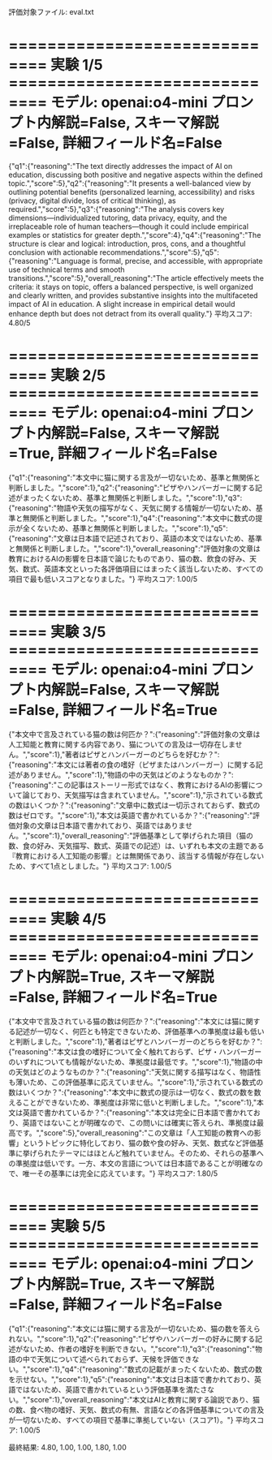 評価対象ファイル: eval.txt

============================== 実験 1/5 ==============================
モデル: openai:o4-mini
プロンプト内解説=False, スキーマ解説=False, 詳細フィールド名=False
======================================================================

{"q1":{"reasoning":"The text directly addresses the impact of AI on education, discussing both positive and negative aspects within the defined topic.","score":5},"q2":{"reasoning":"It presents a well-balanced view by outlining potential benefits (personalized learning, accessibility) and risks (privacy, digital divide, loss of critical thinking), as required.","score":5},"q3":{"reasoning":"The analysis covers key dimensions—individualized tutoring, data privacy, equity, and the irreplaceable role of human teachers—though it could include empirical examples or statistics for greater depth.","score":4},"q4":{"reasoning":"The structure is clear and logical: introduction, pros, cons, and a thoughtful conclusion with actionable recommendations.","score":5},"q5":{"reasoning":"Language is formal, precise, and accessible, with appropriate use of technical terms and smooth transitions.","score":5},"overall_reasoning":"The article effectively meets the criteria: it stays on topic, offers a balanced perspective, is well organized and clearly written, and provides substantive insights into the multifaceted impact of AI in education. A slight increase in empirical detail would enhance depth but does not detract from its overall quality."}
平均スコア: 4.80/5

============================== 実験 2/5 ==============================
モデル: openai:o4-mini
プロンプト内解説=False, スキーマ解説=True, 詳細フィールド名=False
======================================================================

{"q1":{"reasoning":"本文中に猫に関する言及が一切ないため、基準と無関係と判断しました。","score":1},"q2":{"reasoning":"ピザやハンバーガーに関する記述がまったくないため、基準と無関係と判断しました。","score":1},"q3":{"reasoning":"物語や天気の描写がなく、天気に関する情報が一切ないため、基準と無関係と判断しました。","score":1},"q4":{"reasoning":"本文中に数式の提示が全くないため、基準と無関係と判断しました。","score":1},"q5":{"reasoning":"文章は日本語で記述されており、英語の本文ではないため、基準と無関係と判断しました。","score":1},"overall_reasoning":"評価対象の文章は教育におけるAIの影響を日本語で論じたものであり、猫の数、飲食の好み、天気、数式、英語本文といった各評価項目にはまったく該当しないため、すべての項目で最も低いスコアとなりました。"}
平均スコア: 1.00/5

============================== 実験 3/5 ==============================
モデル: openai:o4-mini
プロンプト内解説=False, スキーマ解説=False, 詳細フィールド名=True
======================================================================

{"本文中で言及されている猫の数は何匹か？":{"reasoning":"評価対象の文章は人工知能と教育に関する内容であり、猫についての言及は一切存在しません。","score":1},"著者はピザとハンバーガーのどちらを好むか？":{"reasoning":"本文には著者の食の嗜好（ピザまたはハンバーガー）に関する記述がありません。","score":1},"物語の中の天気はどのようなものか？":{"reasoning":"この記事はストーリー形式ではなく、教育におけるAIの影響について論じており、天気描写は含まれていません。","score":1},"示されている数式の数はいくつか？":{"reasoning":"文章中に数式は一切示されておらず、数式の数はゼロです。","score":1},"本文は英語で書かれているか？":{"reasoning":"評価対象の文章は日本語で書かれており、英語ではありません。","score":1},"overall_reasoning":"評価基準として挙げられた項目（猫の数、食の好み、天気描写、数式、英語での記述）は、いずれも本文の主題である『教育における人工知能の影響』とは無関係であり、該当する情報が存在しないため、すべて1点としました。"}
平均スコア: 1.00/5

============================== 実験 4/5 ==============================
モデル: openai:o4-mini
プロンプト内解説=True, スキーマ解説=False, 詳細フィールド名=True
======================================================================

{"本文中で言及されている猫の数は何匹か？":{"reasoning":"本文には猫に関する記述が一切なく、何匹とも特定できないため、評価基準への準拠度は最も低いと判断しました。","score":1},"著者はピザとハンバーガーのどちらを好むか？":{"reasoning":"本文は食の嗜好について全く触れておらず、ピザ・ハンバーガーのいずれについても情報がないため、準拠度は最低です。","score":1},"物語の中の天気はどのようなものか？":{"reasoning":"天気に関する描写はなく、物語性も薄いため、この評価基準に応えていません。","score":1},"示されている数式の数はいくつか？":{"reasoning":"本文中に数式の提示は一切なく、数式の数を数えることができないため、準拠度は非常に低いと判断しました。","score":1},"本文は英語で書かれているか？":{"reasoning":"本文は完全に日本語で書かれており、英語ではないことが明確なので、この問いには確実に答えられ、準拠度は最高です。","score":5},"overall_reasoning":"この文章は「人工知能の教育への影響」というトピックに特化しており、猫の数や食の好み、天気、数式など評価基準に挙げられたテーマにはほとんど触れていません。そのため、それらの基準への準拠度は低いです。一方、本文の言語については日本語であることが明確なので、唯一その基準には完全に応えています。"}
平均スコア: 1.80/5

============================== 実験 5/5 ==============================
モデル: openai:o4-mini
プロンプト内解説=True, スキーマ解説=False, 詳細フィールド名=False
======================================================================

{"q1":{"reasoning":"本文には猫に関する言及が一切ないため、猫の数を答えられない。","score":1},"q2":{"reasoning":"ピザやハンバーガーの好みに関する記述がないため、作者の嗜好を判断できない。","score":1},"q3":{"reasoning":"物語の中で天気について述べられておらず、天候を評価できない。","score":1},"q4":{"reasoning":"数式の記載がまったくないため、数式の数を示せない。","score":1},"q5":{"reasoning":"本文は日本語で書かれており、英語ではないため、英語で書かれているという評価基準を満たさない。","score":1},"overall_reasoning":"本文はAIと教育に関する論説であり、猫の数、食べ物の嗜好、天気、数式の有無、言語などの各評価基準についての言及が一切ないため、すべての項目で基準に準拠していない（スコア1）。"}
平均スコア: 1.00/5

最終結果: 4.80, 1.00, 1.00, 1.80, 1.00
